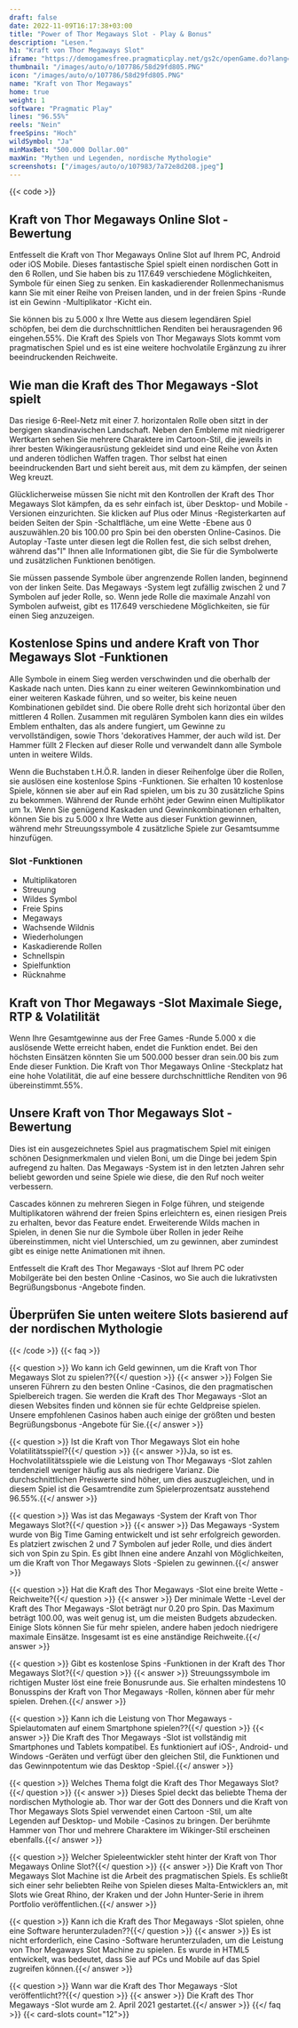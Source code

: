 ```yaml
---
draft: false
date: 2022-11-09T16:17:38+03:00
title: "Power of Thor Megaways Slot - Play & Bonus"
description: "Lesen."
h1: "Kraft von Thor Megaways Slot"
iframe: "https://demogamesfree.pragmaticplay.net/gs2c/openGame.do?lang=en&cur=GBP&gameSymbol=vswayshammthor&websiteUrl=https%3A%2F%2Fpragmaticplaygames.com%2Fen&lobbyUrl=https%3A%2F%2Fpragmaticplaygames.com%2Fen"
thumbnail: "/images/auto/o/107786/58d29fd805.PNG"
icon: "/images/auto/o/107786/58d29fd805.PNG"
name: "Kraft von Thor Megaways"
home: true
weight: 1
software: "Pragmatic Play"
lines: "96.55%"
reels: "Nein"
freeSpins: "Hoch"
wildSymbol: "Ja"
minMaxBet: "500.000 Dollar.00"
maxWin: "Mythen und Legenden, nordische Mythologie"
screenshots: ["/images/auto/o/107983/7a72e8d208.jpeg"]
---
```


{{< code >}}<h2>Kraft von Thor Megaways Online Slot -Bewertung</h2><p>Entfesselt die Kraft von Thor Megaways Online Slot auf Ihrem PC, Android oder iOS Mobile. Dieses fantastische Spiel spielt einen nordischen Gott in den 6 Rollen, und Sie haben bis zu 117.649 verschiedene Möglichkeiten, Symbole für einen Sieg zu senken. Ein kaskadierender Rollenmechanismus kann Sie mit einer Reihe von Preisen landen, und in der freien Spins -Runde ist ein Gewinn -Multiplikator -Kicht ein.</p><p>Sie können bis zu 5.000 x Ihre Wette aus diesem legendären Spiel schöpfen, bei dem die durchschnittlichen Renditen bei herausragenden 96 eingehen.55%. Die Kraft des Spiels von Thor Megaways Slots kommt vom pragmatischen Spiel und es ist eine weitere hochvolatile Ergänzung zu ihrer beeindruckenden Reichweite.</p><h2>Wie man die Kraft des Thor Megaways -Slot spielt</h2><p>Das riesige 6-Reel-Netz mit einer 7. horizontalen Rolle oben sitzt in der bergigen skandinavischen Landschaft. Neben den Embleme mit niedrigerer Wertkarten sehen Sie mehrere Charaktere im Cartoon-Stil, die jeweils in ihrer besten Wikingerausrüstung gekleidet sind und eine Reihe von Äxten und anderen tödlichen Waffen tragen. Thor selbst hat einen beeindruckenden Bart und sieht bereit aus, mit dem zu kämpfen, der seinen Weg kreuzt.</p><p>Glücklicherweise müssen Sie nicht mit den Kontrollen der Kraft des Thor Megaways Slot kämpfen, da es sehr einfach ist, über Desktop- und Mobile -Versionen einzurichten. Sie klicken auf Plus oder Minus -Registerkarten auf beiden Seiten der Spin -Schaltfläche, um eine Wette -Ebene aus 0 auszuwählen.20 bis 100.00 pro Spin bei den obersten Online-Casinos. Die Autoplay -Taste unter diesen legt die Rollen fest, die sich selbst drehen, während das"I" Ihnen alle Informationen gibt, die Sie für die Symbolwerte und zusätzlichen Funktionen benötigen.</p><p>Sie müssen passende Symbole über angrenzende Rollen landen, beginnend von der linken Seite. Das Megaways -System legt zufällig zwischen 2 und 7 Symbolen auf jeder Rolle, so. Wenn jede Rolle die maximale Anzahl von Symbolen aufweist, gibt es 117.649 verschiedene Möglichkeiten, sie für einen Sieg anzuzeigen.</p><h2>Kostenlose Spins und andere Kraft von Thor Megaways Slot -Funktionen</h2><p>Alle Symbole in einem Sieg werden verschwinden und die oberhalb der Kaskade nach unten. Dies kann zu einer weiteren Gewinnkombination und einer weiteren Kaskade führen, und so weiter, bis keine neuen Kombinationen gebildet sind. Die obere Rolle dreht sich horizontal über den mittleren 4 Rollen. Zusammen mit regulären Symbolen kann dies ein wildes Emblem enthalten, das als andere fungiert, um Gewinne zu vervollständigen, sowie Thors 'dekoratives Hammer, der auch wild ist. Der Hammer füllt 2 Flecken auf dieser Rolle und verwandelt dann alle Symbole unten in weitere Wilds.</p><p>Wenn die Buchstaben t.H.Ö.R. landen in dieser Reihenfolge über die Rollen, sie auslösen eine kostenlose Spins -Funktionen. Sie erhalten 10 kostenlose Spiele, können sie aber auf ein Rad spielen, um bis zu 30 zusätzliche Spins zu bekommen. Während der Runde erhöht jeder Gewinn einen Multiplikator um 1x. Wenn Sie genügend Kaskaden und Gewinnkombinationen erhalten, können Sie bis zu 5.000 x Ihre Wette aus dieser Funktion gewinnen, während mehr Streuungssymbole 4 zusätzliche Spiele zur Gesamtsumme hinzufügen.</p><h3>
Slot -Funktionen</h3><ul>
<li></span>
Multiplikatoren</li>
<li></span>
Streuung</li>
<li></span>
Wildes Symbol</li>
<li></span>
Freie Spins</li>
<li></span>
Megaways</li>
<li></span>
Wachsende Wildnis</li>
<li></span>
Wiederholungen</li>
<li></span>
Kaskadierende Rollen</li>
<li></span>
Schnellspin</li>
<li></span>
Spielfunktion</li>
<li></span>
Rücknahme</li></ul><h2>Kraft von Thor Megaways -Slot Maximale Siege, RTP & Volatilität</h2><p>Wenn Ihre Gesamtgewinne aus der Free Games -Runde 5.000 x die auslösende Wette erreicht haben, endet die Funktion endet. Bei den höchsten Einsätzen könnten Sie um 500.000 besser dran sein.00 bis zum Ende dieser Funktion. Die Kraft von Thor Megaways Online -Steckplatz hat eine hohe Volatilität, die auf eine bessere durchschnittliche Renditen von 96 übereinstimmt.55%.</p><h2>Unsere Kraft von Thor Megaways Slot -Bewertung</h2><p>Dies ist ein ausgezeichnetes Spiel aus pragmatischem Spiel mit einigen schönen Designmerkmalen und vielen Boni, um die Dinge bei jedem Spin aufregend zu halten. Das Megaways -System ist in den letzten Jahren sehr beliebt geworden und seine Spiele wie diese, die den Ruf noch weiter verbessern.</p><p>Cascades können zu mehreren Siegen in Folge führen, und steigende Multiplikatoren während der freien Spins erleichtern es, einen riesigen Preis zu erhalten, bevor das Feature endet. Erweiterende Wilds machen in Spielen, in denen Sie nur die Symbole über Rollen in jeder Reihe übereinstimmen, nicht viel Unterschied, um zu gewinnen, aber zumindest gibt es einige nette Animationen mit ihnen.</p><p>Entfesselt die Kraft des Thor Megaways -Slot auf Ihrem PC oder Mobilgeräte bei den besten Online -Casinos, wo Sie auch die lukrativsten Begrüßungsbonus -Angebote finden.</p><h2>Überprüfen Sie unten weitere Slots basierend auf der nordischen Mythologie</h2>
{{< /code >}}
{{< faq >}}

{{< question >}} Wo kann ich Geld gewinnen, um die Kraft von Thor Megaways Slot zu spielen??{{</ question >}}
{{< answer >}} Folgen Sie unseren Führern zu den besten Online -Casinos, die den pragmatischen Spielbereich tragen. Sie werden die Kraft des Thor Megaways -Slot an diesen Websites finden und können sie für echte Geldpreise spielen. Unsere empfohlenen Casinos haben auch einige der größten und besten Begrüßungsbonus -Angebote für Sie.{{</ answer >}}

{{< question >}} Ist die Kraft von Thor Megaways Slot ein hohe Volatilitätsspiel?{{</ question >}}
{{< answer >}}Ja, so ist es. Hochvolatilitätsspiele wie die Leistung von Thor Megaways -Slot zahlen tendenziell weniger häufig aus als niedrigere Varianz. Die durchschnittlichen Preiswerte sind höher, um dies auszugleichen, und in diesem Spiel ist die Gesamtrendite zum Spielerprozentsatz ausstehend 96.55%.{{</ answer >}}

{{< question >}} Was ist das Megaways -System der Kraft von Thor Megaways Slot?{{</ question >}}
{{< answer >}} Das Megaways -System wurde von Big Time Gaming entwickelt und ist sehr erfolgreich geworden. Es platziert zwischen 2 und 7 Symbolen auf jeder Rolle, und dies ändert sich von Spin zu Spin. Es gibt Ihnen eine andere Anzahl von Möglichkeiten, um die Kraft von Thor Megaways Slots -Spielen zu gewinnen.{{</ answer >}}

{{< question >}} Hat die Kraft des Thor Megaways -Slot eine breite Wette -Reichweite?{{</ question >}}
{{< answer >}} Der minimale Wette -Level der Kraft des Thor Megaways -Slot beträgt nur 0.20 pro Spin. Das Maximum beträgt 100.00, was weit genug ist, um die meisten Budgets abzudecken. Einige Slots können Sie für mehr spielen, andere haben jedoch niedrigere maximale Einsätze. Insgesamt ist es eine anständige Reichweite.{{</ answer >}}

{{< question >}} Gibt es kostenlose Spins -Funktionen in der Kraft des Thor Megaways Slot?{{</ question >}}
{{< answer >}} Streuungssymbole im richtigen Muster löst eine freie Bonusrunde aus. Sie erhalten mindestens 10 Bonusspins der Kraft von Thor Megaways -Rollen, können aber für mehr spielen. Drehen.{{</ answer >}}

{{< question >}} Kann ich die Leistung von Thor Megaways -Spielautomaten auf einem Smartphone spielen??{{</ question >}}
{{< answer >}} Die Kraft des Thor Megaways -Slot ist vollständig mit Smartphones und Tablets kompatibel. Es funktioniert auf iOS-, Android- und Windows -Geräten und verfügt über den gleichen Stil, die Funktionen und das Gewinnpotentum wie das Desktop -Spiel.{{</ answer >}}

{{< question >}} Welches Thema folgt die Kraft des Thor Megaways Slot?{{</ question >}}
{{< answer >}} Dieses Spiel deckt das beliebte Thema der nordischen Mythologie ab. Thor war der Gott des Donners und die Kraft von Thor Megaways Slots Spiel verwendet einen Cartoon -Stil, um alte Legenden auf Desktop- und Mobile -Casinos zu bringen. Der berühmte Hammer von Thor und mehrere Charaktere im Wikinger-Stil erscheinen ebenfalls.{{</ answer >}}

{{< question >}} Welcher Spieleentwickler steht hinter der Kraft von Thor Megaways Online Slot?{{</ question >}}
{{< answer >}} Die Kraft von Thor Megaways Slot Machine ist die Arbeit des pragmatischen Spiels. Es schließt sich einer sehr beliebten Reihe von Spielen dieses Malta-Entwicklers an, mit Slots wie Great Rhino, der Kraken und der John Hunter-Serie in ihrem Portfolio veröffentlichen.{{</ answer >}}

{{< question >}} Kann ich die Kraft des Thor Megaways -Slot spielen, ohne eine Software herunterzuladen??{{</ question >}}
{{< answer >}} Es ist nicht erforderlich, eine Casino -Software herunterzuladen, um die Leistung von Thor Megaways Slot Machine zu spielen. Es wurde in HTML5 entwickelt, was bedeutet, dass Sie auf PCs und Mobile auf das Spiel zugreifen können.{{</ answer >}}

{{< question >}} Wann war die Kraft des Thor Megaways -Slot veröffentlicht??{{</ question >}}
{{< answer >}} Die Kraft des Thor Megaways -Slot wurde am 2. April 2021 gestartet.{{</ answer >}}
{{</ faq >}}
{{< card-slots count="12">}}